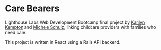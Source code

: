 # Care Bearers
Lighthouse Labs Web Development Bootcamp final project by [Karilyn Kempton](https://github.com/karilyn/) and [Michele Schulz](https://github.com/schmmv/), linking childcare providers with families who need care.

This project is written in React using a Rails API backend. 
